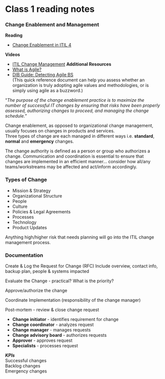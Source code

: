 # Class 1 reading notes

### Change Enablement and Management

**Reading**
* [Change Enablement in ITIL 4](https://www.bmc.com/blogs/itil-change-enablement/)

**Videos**
* [ITIL Change Management](https://www.youtube.com/watch?v=aSO1V2sm7Gs)
**Additional Resources**
* [What is Agile?](https://www.atlassian.com/agile)
* [DIB Guide: Detecting Agile BS](https://media.defense.gov/2018/Oct/09/2002049591/-1/-1/0/DIB_DETECTING_AGILE_BS_2018.10.05.PDF)</br>
(This quick reference document can help you assess whether an organization is truly adopting agile values and methodologies, or is simply using agile as a buzzword.)

“*The purpose of the change enablement practice is to maximize the number of successful IT changes by ensuring that risks have been properly assessed, authorizing changes to proceed, and managing the change schedule.*”

Change enablement, as opposed to organizational change management, usually focuses on changes in products and services.</br>
Three types of change are each managed in different ways i.e. **standard**, **normal** and **emergency** changes.

The change authority is defined as a person or group who authorizes a change.
Communication and coordination is essential to ensure that changes are implemented in an efficient manner… consider how all/any teams/workstreams may be affected and act/inform accordingly.

### Types of Change
* Mission & Strategy
* Organizational Structure
* People
* Culture
* Policies & Legal Agreements
* Processes
* Technology
* Product Updates

Anything high/higher risk that needs planning will go into the ITIL change management process.

### Documentation
Create & Log the Request for Change (RFC)
Include overview, contact info, backup plan, people & systems impacted

Evaluate the Change - practical? What is the priority?

Approve/authorize the change

Coordinate Implementation (responsibility of the change manager)

Post-mortem - review & close change request

* **Change initiator** - identifies requirement for change
* **Change coordinator**  - analyzes request
* **Change manager** - manages requests
* **Change advisory board** - authorizes requests
* **Approver** - approves request
* **Specialists** - processes request

***KPIs***</br>
Successful changes</br>
Backlog changes</br>
Emergency changes</br>
